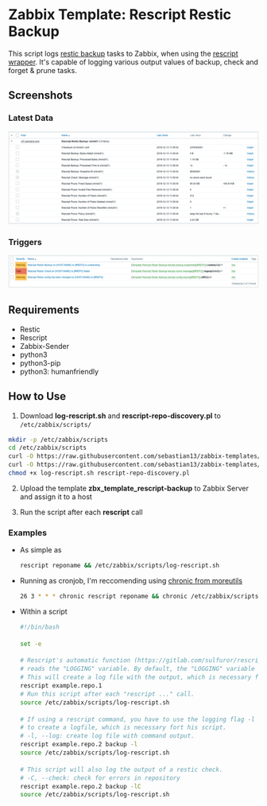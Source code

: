 # Zabbix Template: Rescript Restic Backup

This script logs [restic backup](https://restic.net/) tasks to Zabbix, when using the [rescript wrapper](https://gitlab.com/sulfuror/rescript.sh). It's capable of logging various output values of backup, check and forget & prune tasks.

## Screenshots
### Latest Data
![Latest Data](screenshots/data.png)

### Triggers
![Triggers](screenshots/triggers.png)

## Requirements
* Restic
* Rescript
* Zabbix-Sender
* python3
* python3-pip
* python3: humanfriendly

## How to Use

1. Download **log-rescript.sh** and **rescript-repo-discovery.pl** to `/etc/zabbix/scripts/`

  ```bash
  mkdir -p /etc/zabbix/scripts
  cd /etc/zabbix/scripts
  curl -O https://raw.githubusercontent.com/sebastian13/zabbix-templates/master/rescript-restic-backup/scripts/log-rescript.sh
  curl -O https://raw.githubusercontent.com/sebastian13/zabbix-templates/master/rescript-restic-backup/scripts/rescript-repo-discovery.pl
  chmod +x log-rescript.sh rescript-repo-discovery.pl
  ``` 

2. Upload the template **zbx\_template\_rescript-backup** to Zabbix Server and assign it to a host

3. Run the script after each **rescript** call

### Examples
- As simple as

	```bash
	rescript reponame && /etc/zabbix/scripts/log-rescript.sh
	```

- Running as cronjob, I'm reccomending using [chronic from moreutils](http://manpages.ubuntu.com/manpages/xenial/man1/chronic.1.html)

	```bash
	26 3 * * * chronic rescript reponame && chronic /etc/zabbix/scripts/log-rescript.sh
	```

- Within a script

	```bash
	#!/bin/bash
	
	set -e
	
	# Rescript's automatic function (https://gitlab.com/sulfuror/rescript.sh/wikis/usage)
	# reads the "LOGGING" variable. By default, the "LOGGING" variable is set to "yes".
	# This will create a log file with the output, which is necessary for this script.
	rescript example.repo.1
	# Run this script after each "rescript ..." call.
	source /etc/zabbix/scripts/log-rescript.sh
	
	# If using a rescript command, you have to use the logging flag -l or --log
	# to create a logfile, which is necessary fort his script.
	# -l, --log: create log file with command output.
	rescript example.repo.2 backup -l
	source /etc/zabbix/scripts/log-rescript.sh
	
	# This script will also log the output of a restic check.
	# -C, --check: check for errors in repository
	rescript example.repo.2 backup -lC
	source /etc/zabbix/scripts/log-rescript.sh
	
	```

